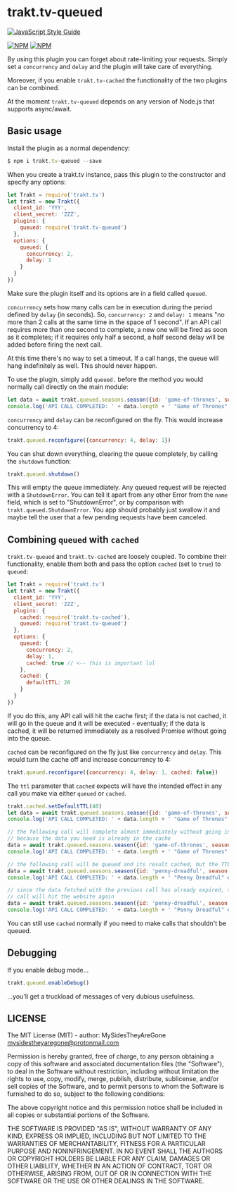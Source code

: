 # trakt.tv-queued
[![JavaScript Style Guide](https://cdn.rawgit.com/standard/standard/master/badge.svg)](https://github.com/standard/standard)    

[![NPM](https://nodei.co/npm/trakt.tv-queued.png?downloads=true&stars=true)](https://nodei.co/npm/trakt.tv-queued/)
[![NPM](https://nodei.co/npm-dl/trakt.tv-queued.png?months=6)](https://nodei.co/npm/trakt.tv-queued/)

By using this plugin you can forget about rate-limiting your requests. Simply set a `concurrency` and `delay` and the plugin will take care of everything.

Moreover, if you enable `trakt.tv-cached` the functionality of the two plugins can be combined.

At the moment `trakt.tv-queued` depends on any version of Node.js that supports async/await.


## Basic usage

Install the plugin as a normal dependency:

```js
$ npm i trakt.tv-queued --save
```

When you create a trakt.tv instance, pass this plugin to the constructor and specify any options:

```js
let Trakt = require('trakt.tv')
let trakt = new Trakt({
  client_id: 'YYY',
  client_secret: 'ZZZ',
  plugins: {
    queued: require('trakt.tv-queued')
  },
  options: {
    queued: {
      concurrency: 2,
      delay: 1
    }
  }
})
```

Make sure the plugin itself and its options are in a field called `queued`.

`concurrency` sets how many calls can be in execution during the period defined by `delay` (in seconds). So, `concurrency: 2` and `delay: 1` means "no more than 2 calls at the same time in the space of 1 second". If an API call requires more than one second to complete, a new one will be fired as soon as it completes; if it requires only half a second, a half second delay will be added before firing the next call.

At this time there's no way to set a timeout. If a call hangs, the queue will hang indefinitely as well. This should never happen.

To use the plugin, simply add `queued.` before the method you would normally call directly on the main module:

```js
let data = await trakt.queued.seasons.season({id: 'game-of-thrones', season: 4})
console.log('API CALL COMPLETED: ' + data.length + ' "Game of Thrones" episodes fetched'))
```
`concurrency` and `delay` can be reconfigured on the fly. This would increase concurrency to 4:

```js
trakt.queued.reconfigure({concurrency: 4, delay: 1})
```

You can shut down everything, clearing the queue completely, by calling the `shutdown` function:

```js
trakt.queued.shutdown()
```

This will empty the queue immediately. Any queued request will be rejected with a `ShutdownError`. You can tell it apart from any other Error from the `name` field, which is set to "ShutdownError", or by comparison with `trakt.queued.ShutdownError`. You app should probably just swallow it and maybe tell the user that a few pending requests have been canceled.

## Combining `queued` with `cached`

`trakt.tv-queued` and `trakt.tv-cached` are loosely coupled. To combine their functionality, enable them both and pass the option `cached` (set to `true`) to `queued`:

```js
let Trakt = require('trakt.tv')
let trakt = new Trakt({
  client_id: 'YYY',
  client_secret: 'ZZZ',
  plugins: {
    cached: require('trakt.tv-cached'),
    queued: require('trakt.tv-queued')
  },
  options: {
    queued: {
      concurrency: 2,
      delay: 1,
      cached: true // <-- this is important lol
    },
    cached: {
      defaultTTL: 20
    }
  }
})
```

If you do this, any API call will hit the cache first; if the data is not cached, it will go in the queue and it will be executed - eventually; if the data is cached, it will be returned immediately as a resolved Promise without going into the queue.

`cached` can be reconfigured on the fly just like `concurrency` and `delay`. This would turn the cache off and increase concurrency to 4:

```js
trakt.queued.reconfigure({concurrency: 4, delay: 1, cached: false})
```

The `ttl` parameter that `cached` expects will have the intended effect in any call you make via either `queued` or `cached`.

```js
trakt.cached.setDefaultTTL(40)
let data = await trakt.queued.seasons.season({id: 'game-of-thrones', season: 4})
console.log('API CALL COMPLETED: ' + data.length + ' "Game of Thrones" episodes fetched'))

// the following call will complete almost immediately without going into the queue
// because the data you need is already in the cache
data = await trakt.queued.seasons.season({id: 'game-of-thrones', season: 4})
console.log('API CALL COMPLETED: ' + data.length + ' "Game of Thrones" episodes fetched'))

// the following call will be queued and its result cached, but the TTL will be 0
data = await trakt.queued.seasons.season({id: 'penny-dreadful', season: 2, ttl: 0})
console.log('API CALL COMPLETED: ' + data.length + ' "Penny Dreadful" episodes fetched'))

// since the data fetched with the previous call has already expired, this
// call will hit the website again
data = await trakt.queued.seasons.season({id: 'penny-dreadful', season: 2})
console.log('API CALL COMPLETED: ' + data.length + ' "Penny Dreadful" episodes fetched'))
```

You can still use `cached` normally if you need to make calls that shouldn't be queued.

## Debugging

If you enable debug mode...

```js
trakt.queued.enableDebug()
```

...you'll get a truckload of messages of very dubious usefulness.

## LICENSE

The MIT License (MIT) - author: MySidesTheyAreGone <mysidestheyaregone@protonmail.com>

Permission is hereby granted, free of charge, to any person obtaining a copy
of this software and associated documentation files (the "Software"), to deal
in the Software without restriction, including without limitation the rights
to use, copy, modify, merge, publish, distribute, sublicense, and/or sell
copies of the Software, and to permit persons to whom the Software is
furnished to do so, subject to the following conditions:

The above copyright notice and this permission notice shall be included in
all copies or substantial portions of the Software.

THE SOFTWARE IS PROVIDED "AS IS", WITHOUT WARRANTY OF ANY KIND, EXPRESS OR
IMPLIED, INCLUDING BUT NOT LIMITED TO THE WARRANTIES OF MERCHANTABILITY,
FITNESS FOR A PARTICULAR PURPOSE AND NONINFRINGEMENT. IN NO EVENT SHALL THE
AUTHORS OR COPYRIGHT HOLDERS BE LIABLE FOR ANY CLAIM, DAMAGES OR OTHER
LIABILITY, WHETHER IN AN ACTION OF CONTRACT, TORT OR OTHERWISE, ARISING FROM,
OUT OF OR IN CONNECTION WITH THE SOFTWARE OR THE USE OR OTHER DEALINGS IN
THE SOFTWARE.
